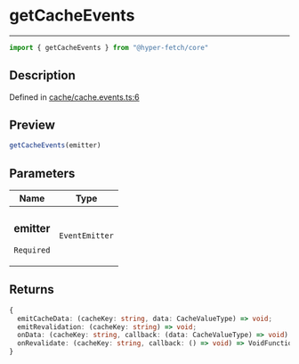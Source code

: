 

# getCacheEvents

<div class="api-docs__separator" data-reactroot="">

---

</div><div class="api-docs__import" data-reactroot="">

```ts
import { getCacheEvents } from "@hyper-fetch/core"
```

</div><div class="api-docs__section">

## Description

</div><div class="api-docs__description"><span class="api-docs__do-not-parse">



</span></div><p class="api-docs__definition">

Defined in [cache/cache.events.ts:6](https://github.com/BetterTyped/hyper-fetch/blob/c746dc1f/packages/core/src/cache/cache.events.ts#L6)

</p><div class="api-docs__section">

## Preview

</div><div class="api-docs__preview fn">

```ts
getCacheEvents(emitter)
```

</div><div class="api-docs__section">

## Parameters

</div><div class="api-docs__parameters"><table><thead><tr><th>Name</th><th>Type</th></tr></thead><tbody><tr param-data="emitter"><td class="api-docs__param-name required">

### emitter 

`Required`

</td><td class="api-docs__param-type">

`EventEmitter`

</td></tr></tbody></table></div><div class="api-docs__section">

## Returns

</div><div class="api-docs__returns">

```ts
{
  emitCacheData: (cacheKey: string, data: CacheValueType) => void;
  emitRevalidation: (cacheKey: string) => void;
  onData: (cacheKey: string, callback: (data: CacheValueType) => void) => VoidFunction;
  onRevalidate: (cacheKey: string, callback: () => void) => VoidFunction;
}
```

</div>